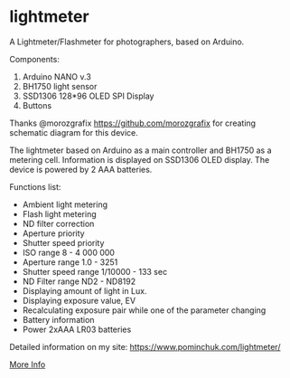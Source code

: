# lightmeter
A Lightmeter/Flashmeter for photographers, based on Arduino.

Components:
1. Arduino NANO v.3
2. BH1750 light sensor
3. SSD1306 128*96 OLED SPI Display
4. Buttons

Thanks @morozgrafix https://github.com/morozgrafix for creating schematic diagram for this device.

The lightmeter based on Arduino as a main controller and BH1750 as a metering cell. Information is displayed on SSD1306 OLED display. The device is powered by 2 AAA batteries.

Functions list:

* Ambient light metering
* Flash light metering
* ND filter correction
* Aperture priority
* Shutter speed priority
* ISO range 8 - 4 000 000
* Aperture range 1.0 - 3251
* Shutter speed range 1/10000 - 133 sec
* ND Filter range ND2 - ND8192
* Displaying amount of light in Lux.
* Displaying exposure value, EV
* Recalculating exposure pair while one of the parameter changing
* Battery information
* Power 2xAAA LR03 batteries

Detailed information on my site: https://www.pominchuk.com/lightmeter/

[More Info](https://create.arduino.cc/projecthub/vasyl-pominchuk/lightmeter-flashmeter-for-photographers-7be5ad)
